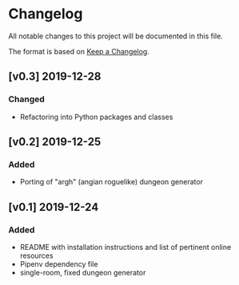 # Changelog
All notable changes to this project will be documented in this file.

The format is based on [Keep a Changelog](https://keepachangelog.com/en/1.0.0/).


## [v0.3] 2019-12-28

### Changed
- Refactoring into Python packages and classes


## [v0.2] 2019-12-25

### Added
- Porting of "argh" (angian roguelike) dungeon generator


## [v0.1] 2019-12-24

### Added
- README with installation instructions and list of pertinent online resources
- Pipenv dependency file
- single-room, fixed dungeon generator

